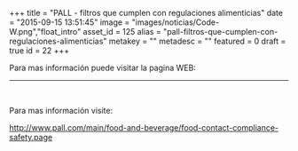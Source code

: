 +++
title = "PALL - filtros que cumplen con regulaciones alimenticias"
date = "2015-09-15 13:51:45"
image = "images/noticias/Code-W.png","float_intro"
asset_id = 125
alias = "pall-filtros-que-cumplen-con-regulaciones-alimenticias"
metakey = ""
metadesc = ""
featured = 0
draft = true
id = 22
+++
<p>Para mas información puede visitar la pagina WEB:</p>
<hr class="system-pagebreak" />
<p> </p>
<p>Para mas información visite:</p>
<p><a title="http://www.pall.com/main/food-and-beverage/food-contact-compliance-safety.page" href="http://www.pall.com/main/food-and-beverage/food-contact-compliance-safety.page" target="_blank">http://www.pall.com/main/food-and-beverage/food-contact-compliance-safety.page</a></p>
<!--more-->
